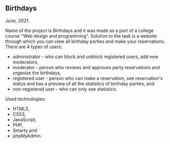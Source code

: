 ## Birthdays
*June, 2021.*

Name of the project is Birthdays and it was made as a part of a college course "Web design and programming". Solution to the task is a website through which you can view all birthday parties and make your reservations.
There are 4 types of users: 
* administrator - who can block and unblock registered users, add new moderators, 
* moderator - person who reviews and approves party reservations and organize the birthdays, 
* registered user - person who can make a reservation, see reservation's status and has a preview of all the statistics of birthday parties, and 
* non-registered user - who can only see statistics. 

Used technologies:
* HTML5, 
* CSS3, 
* JavaScript, 
* PHP, 
* Smarty and
* phpMyAdmin.

